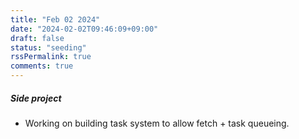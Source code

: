 ```yaml
---
title: "Feb 02 2024"
date: "2024-02-02T09:46:09+09:00"
draft: false
status: "seeding"
rssPermalink: true
comments: true
---
```

##### Side project
- Working on building task system to allow fetch + task queueing.